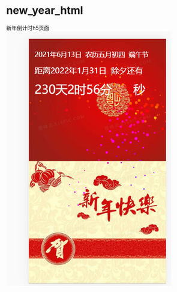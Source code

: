 # new_year_html
新年倒计时h5页面
![image](https://github.com/369527279/new_year_html/blob/master/%E6%97%A0%E6%A0%87%E9%A2%98.png)
